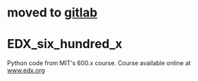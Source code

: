 # moved to [gitlab](https://gitlab.com/zkourouma/EDX_six_hundred_x)

EDX_six_hundred_x
=================

Python code from MIT's 600.x course. Course available online at www.edx.org
